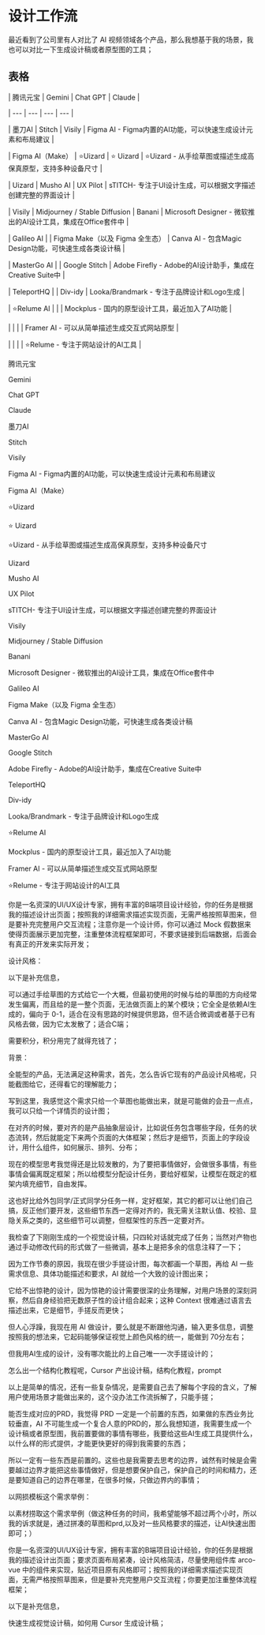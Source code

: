# 设计工作流

最近看到了公司里有人对比了 AI 视频领域各个产品，那么我想基于我的场景，我也可以对比一下生成设计稿或者原型图的工具；

## 表格

| 腾讯元宝 | Gemini | Chat GPT | Claude |

| --- | --- | --- | --- |

| 墨刀AI | Stitch | Visily | Figma AI - Figma内置的AI功能，可以快速生成设计元素和布局建议 |

| Figma AI（Make） | ⭐Uizard | ⭐ Uizard | ⭐Uizard - 从手绘草图或描述生成高保真原型，支持多种设备尺寸 |

| Uizard | Musho AI | UX Pilot | sTITCH- 专注于UI设计生成，可以根据文字描述创建完整的界面设计 |

| Visily | Midjourney / Stable Diffusion | Banani | Microsoft Designer - 微软推出的AI设计工具，集成在Office套件中 |

| Galileo AI |  | Figma Make（以及 Figma 全生态） | Canva AI - 包含Magic Design功能，可快速生成各类设计稿 |

| MasterGo AI |  | Google Stitch | Adobe Firefly - Adobe的AI设计助手，集成在Creative Suite中 |

| TeleportHQ |  | Div-idy | Looka/Brandmark - 专注于品牌设计和Logo生成 |

| ⭐Relume AI |  |  | Mockplus - 国内的原型设计工具，最近加入了AI功能 |

|  |  |  | Framer AI - 可以从简单描述生成交互式网站原型 |

|  |  |  | ⭐Relume - 专注于网站设计的AI工具 |

腾讯元宝

Gemini

Chat GPT

Claude

墨刀AI

Stitch

Visily

Figma AI - Figma内置的AI功能，可以快速生成设计元素和布局建议

Figma AI（Make）

⭐Uizard

⭐ Uizard

⭐Uizard - 从手绘草图或描述生成高保真原型，支持多种设备尺寸

Uizard

Musho AI

UX Pilot

sTITCH- 专注于UI设计生成，可以根据文字描述创建完整的界面设计

Visily

Midjourney / Stable Diffusion

Banani

Microsoft Designer - 微软推出的AI设计工具，集成在Office套件中

Galileo AI

Figma Make（以及 Figma 全生态）

Canva AI - 包含Magic Design功能，可快速生成各类设计稿

MasterGo AI

Google Stitch

Adobe Firefly - Adobe的AI设计助手，集成在Creative Suite中

TeleportHQ

Div-idy

Looka/Brandmark - 专注于品牌设计和Logo生成

⭐Relume AI

Mockplus - 国内的原型设计工具，最近加入了AI功能

Framer AI - 可以从简单描述生成交互式网站原型

⭐Relume - 专注于网站设计的AI工具

你是一名资深的UI/UX设计专家，拥有丰富的B端项目设计经验，你的任务是根据我的描述设计出页面；按照我的详细需求描述实现页面，无需严格按照草图来，但是要补充完整用户交互流程；注意你是一个设计师，你可以通过 Mock 假数据来使得页面展示更加完整，注重整体流程框架即可，不要求链接到后端数据，后面会有真正的开发来实际开发；

设计风格：

以下是补充信息，

可以通过手绘草图的方式给它一个大概，但最初使用的时候与给的草图的方向经常发生偏离，而且给的是一整个页面，无法做页面上的某个模块；它全全是依赖AI生成的，偏向于 0-1，适合在没有思路的时候提供思路，但不适合微调或者基于已有风格去做，因为它太发散了；适合C端；

需要积分，积分用完了就得充钱了；

背景：

全能型的产品，无法满足这种需求，首先，怎么告诉它现有的产品设计风格呢，只能截图给它，还得看它的理解能力；

写到这里，我感觉这个需求只给一个草图也能做出来，就是可能做的会丑一点点，我可以只给一个详情页的设计图；

在对齐的时候，要对齐的是产品抽象层设计，比如说任务包含哪些字段，任务的状态流转，然后就能定下来两个页面的大体框架；然后才是细节，页面上的字段设计，用什么组件，如何展示、排列、分布；

现在的模型思考我觉得还是比较发散的，为了要把事情做好，会做很多事情，有些事情会偏离既定框架；所以给模型分配设计任务，要给好框架，让模型在既定的框架内填充细节，自由发挥。

这也好比给外包同学/正式同学分任务一样，定好框架，其它的都可以让他们自己搞，反正他们要开发，这些细节东西一定得对齐的，我无需关注默认值、校验、显隐关系之类的，这些细节可以调整，但框架性的东西一定要对齐。

我检查了下刚刚生成的一个视觉设计稿，只四轮对话就完成了任务；当然对产物也通过手动修改代码的形式做了一些微调，基本上是把多余的信息注释了一下；

因为工作节奏的原因，我现在很少手搓设计图，每次都画一个草图，再给 AI 一些需求信息、具体功能描述和要求，AI 就给一个大致的设计图出来；

它给不出惊艳的设计，因为惊艳的设计需要很深的业务理解，对用户场景的深刻洞察，然后自身经验把无数原子性的设计组合起来；这种 Context 很难通过语言去描述出来，它是细节，手搓反而更快；

但人心浮躁，我现在用 AI 做设计，要么就是不断跟他沟通，输入更多信息，调整按照我的想法来，它起码能够保证视觉上颜色风格的统一，能做到 70分左右；

但我用AI生成的设计，没有哪次能比的上自己唯一一次手搓设计的；

怎么出一个结构化教程呢，Cursor 产出设计稿，结构化教程，prompt

以上是简单的情况，还有一些复杂情况，是需要自己去了解每个字段的含义，了解用户使用场景才能做出来的，这个没办法工作流拆解了，只能手搓；

能否生成对应的PRD，我觉得 PRD 一定是一个前置的东西，如果做的东西业务比较垂直，AI 不可能生成一个复合人意的PRD的，那么我想知道，我需要生成一个设计稿或者原型图，我前置要做的事情有哪些，我要给这些AI生成工具提供什么，以什么样的形式提供，才能更快更好的得到我需要的东西；

所以一定有一些东西是前置的。这些也是我需要去思考的边界，诚然有时候是会需要越过边界才能把这些事情做好，但是想要保护自己，保护自己的时间和精力，还是要知道自己的边界在哪里，在很多时候，只做边界内的事情；

以网损模板这个需求举例：

以素材捞取这个需求举例（做这种任务的时间，我希望能够不超过两个小时，所以我的诉求就是，通过拼凑的草图和prd,以及对一些风格要求的描述，让AI快速出图即可；）

你是一名资深的UI/UX设计专家，拥有丰富的B端项目设计经验，你的任务是根据我的描述设计出页面；要求页面布局紧凑，设计风格简洁，尽量使用组件库 arco-vue 中的组件来实现，贴近项目原有风格即可；按照我的详细需求描述实现页面，无需严格按照草图来，但是要补充完整用户交互流程；你要更加注重整体流程框架；

以下是补充信息，

快速生成视觉设计稿，如何用 Cursor 生成设计稿；